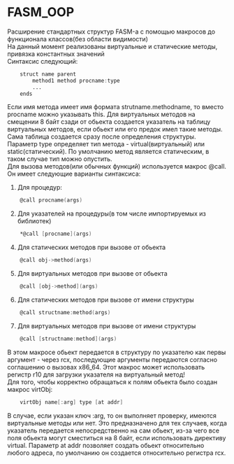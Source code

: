 # FASM_OOP  
Расширение стандартных структур FASM-а с помощью макросов до функционала классов(без области видимости)  
На данный момент реализованы виртуальные и статические методы, привязка константных значений  
Синтаксис следующий:
```fasm
	struct name parent  
		method1 method procname:type  
		...  
	ends
```
Если имя метода имеет имя формата strutname.methodname, то вместо procname можно указывать this. Для виртуальных методов на смещении 8 байт сзади от обьекта создается указатель на таблицу виртуальных методов, если обьект или его предок имел такие методы. Сама таблица создается сразу после определения структуры. Параметр type определяет тип метода - virtual(виртуальный) или static(статический). По умолчанию метод является статическим, в таком случае тип можно опустить.  
Для вызова методов(или обычных функций) используется макрос @call. Он имеет следующие варианты синтаксиса:  
1. Для процедур:  
```fasm
	@call procname(args)
``` 
2. Для указателей на процедуры(в том числе импортируемых из библиотек)
```fasm
	*@call [procname](args)   
``` 
4. Для статических методов при вызове от обьекта  
```fasm
	@call obj->method(args) 
```
5. Для виртуальных методов при вызове от обьекта  
```fasm
	@call [obj->method](args)  
``` 
6. Для статических методов при вызове от имени структуры  
```fasm
	@call structname:method(args)  
```
7. Для виртуальных методов при вызове от имени структуры  
```fasm
	@call [structname:method](args)    
```
В этом макросе обьект передается в структуру по указателю как первы аргумент - через rcx, последующие аргументы передаются согласно соглашению о вызовах х86_64. Этот макрос может использовать регистр r10 для загрузки указателя на виртуальный метод!  
Для того, чтобы корректно обращаться к полям обьекта было создан макрос virtObj:  
```fasm
	virtObj name[:arg] type [at addr]
```
В случае, если указан ключ :arg, то он выполняет проверку, имеются виртуальные методы или нет. Это предназначено для тех случаев, когда указатель передается непосредственно на сам обьект, из-за чего все поля обьекта могут сместиться на 8 байт, если использовать директиву virtual. Параметр at addr позволяет создать обьект относительно любого адреса, по умолчанию он создается относительно регистра rcx.
